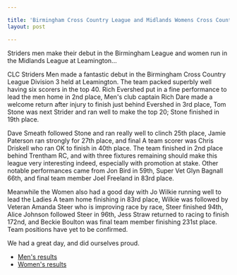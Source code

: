 ```yaml
---

title: 'Birmingham Cross Country League and Midlands Womens Cross Country League 12 November 2011'
layout: post

---
```

<p>Striders men make their debut in the Birmingham League and women run in the Midlands League at Leamington...</p>

CLC Striders Men made a fantastic debut in the Birmingham Cross Country League Division 3 held at Leamington. The team packed superbly well having six scorers in the top 40. Rich Evershed put in a fine performance to lead the men home in 2nd place, Men's club captain Rich Dare made a welcome return after injury to finish just behind Evershed in 3rd place, Tom Stone was next Strider and ran well to make the top 20; Stone finished in 19th place. 

Dave Smeath followed Stone and ran really well to clinch 25th place, Jamie Paterson ran strongly for 27th place, and final A team scorer was Chris Driskell who ran OK to finish in 40th place. The team finished in 2nd place behind Trentham RC, and with three fixtures remaining should make this league very interesting indeed, especially with promotion at stake. Other notable performances came from Jon Bird in 59th, Super Vet Glyn Bagnall 66th, and final team member Joel Freeland in 83rd place. 

Meanwhile the Women also had a good day with Jo Wilkie running well to lead the Ladies A team home finishing in 83rd place, Wilkie was followed by Veteran Amanda Steer who is improving race by race, Steer finished 94th, Alice Johnson followed Steer in 96th, Jess Straw returned to racing to finish 172nd, and Beckie Boulton was final team member finishing 231st place. Team positions have yet to be confirmed. 

We had a great day, and did ourselves proud.

* <a href="/assets/pdf/results/birmleague12thnov.pdf" target="_blank" rel="nofollow">Men's results</a>
* <a href="/assets/pdf/results/mwccl12thnov.pdf" target="_blank" rel="nofollow">Women's results</a>
